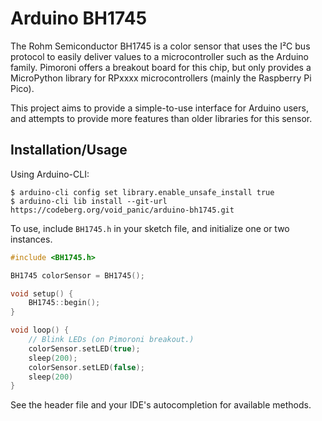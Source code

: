 Arduino BH1745
==============

The Rohm Semiconductor BH1745 is a color sensor that uses the I²C bus protocol to easily deliver values to a microcontroller such as the Arduino family. Pimoroni offers a breakout board for this chip, but only provides a MicroPython library for RPxxxx microcontrollers (mainly the Raspberry Pi Pico).

This project aims to provide a simple-to-use interface for Arduino users, and attempts to provide more features than older libraries for this sensor.

## Installation/Usage
Using Arduino-CLI:
```shellsession
$ arduino-cli config set library.enable_unsafe_install true
$ arduino-cli lib install --git-url https://codeberg.org/void_panic/arduino-bh1745.git
```

To use, include `BH1745.h` in your sketch file, and initialize one or two instances.

```ino
#include <BH1745.h>

BH1745 colorSensor = BH1745();

void setup() {
    BH1745::begin();
}

void loop() {
    // Blink LEDs (on Pimoroni breakout.)
    colorSensor.setLED(true);
    sleep(200);
    colorSensor.setLED(false);
    sleep(200)
}
```

See the header file and your IDE's autocompletion for available methods.
